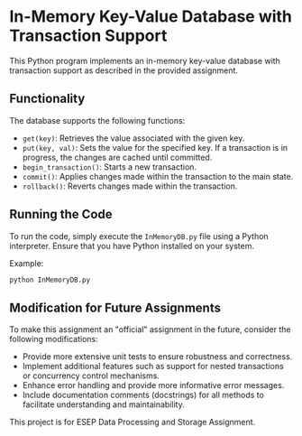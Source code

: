 # In-Memory Key-Value Database with Transaction Support

This Python program implements an in-memory key-value database with transaction support as described in the provided assignment.

## Functionality

The database supports the following functions:

- `get(key)`: Retrieves the value associated with the given key.
- `put(key, val)`: Sets the value for the specified key. If a transaction is in progress, the changes are cached until committed.
- `begin_transaction()`: Starts a new transaction.
- `commit()`: Applies changes made within the transaction to the main state.
- `rollback()`: Reverts changes made within the transaction.

## Running the Code

To run the code, simply execute the `InMemoryDB.py` file using a Python interpreter. Ensure that you have Python installed on your system.

Example:

```bash
python InMemoryDB.py
```

## Modification for Future Assignments
To make this assignment an "official" assignment in the future, consider the following modifications:
- Provide more extensive unit tests to ensure robustness and correctness.
- Implement additional features such as support for nested transactions or concurrency control mechanisms.
- Enhance error handling and provide more informative error messages.
- Include documentation comments (docstrings) for all methods to facilitate understanding and maintainability.

This project is for ESEP Data Processing and Storage Assignment. 
